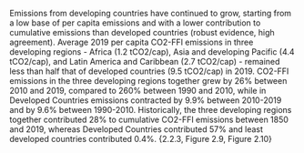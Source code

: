 Emissions from developing countries have continued to grow, starting from a low base of per capita emissions and with a lower contribution to cumulative emissions than developed countries (robust evidence, high agreement). Average 2019 per capita CO2-FFI emissions in three developing regions - Africa (1.2 tCO2/cap), Asia and developing Pacific (4.4 tCO2/cap), and Latin America and Caribbean (2.7 tCO2/cap) - remained less than half that of developed countries (9.5 tCO2/cap) in 2019. CO2-FFI emissions in the three developing regions together grew by 26% between 2010 and 2019, compared to 260% between 1990 and 2010, while in Developed Countries emissions contracted by 9.9% between 2010-2019 and by 9.6% between 1990-2010. Historically, the three developing regions together contributed 28% to cumulative CO2-FFI emissions between 1850 and 2019, whereas Developed Countries contributed 57% and least developed countries contributed 0.4%. {2.2.3, Figure 2.9, Figure 2.10}